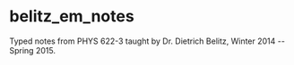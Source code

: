# belitz_em_notes

Typed notes from PHYS 622-3 taught by Dr. Dietrich Belitz, Winter 2014 -- Spring 2015.

